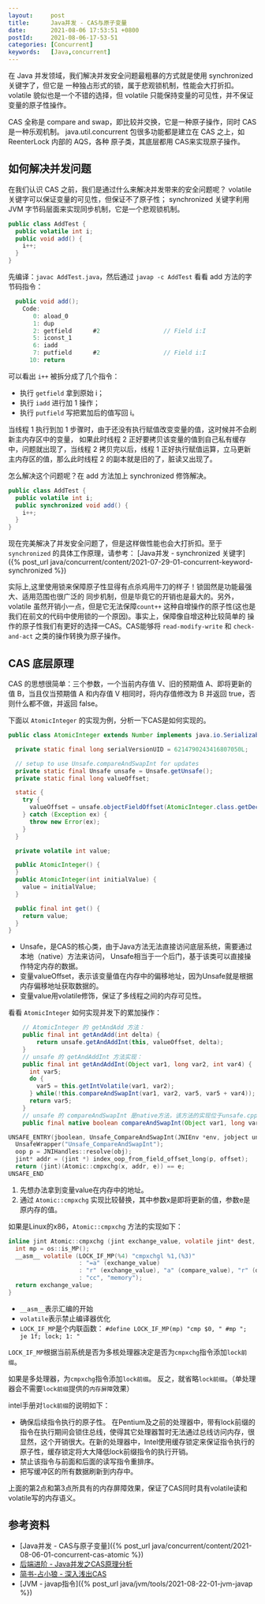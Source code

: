 ```yaml
---
layout:     post
title:      Java并发 - CAS与原子变量
date:       2021-08-06 17:53:51 +0800
postId:     2021-08-06-17-53-51
categories: [Concurrent]
keywords:   [Java,concurrent]
---
```


在 Java 并发领域，我们解决并发安全问题最粗暴的方式就是使用 synchronized 关键字了，但它是
一种独占形式的锁，属于悲观锁机制，性能会大打折扣。volatile 貌似也是一个不错的选择，但 
volatile 只能保持变量的可见性，并不保证变量的原子性操作。

CAS 全称是 compare and swap，即比较并交换，它是一种原子操作，同时 CAS 是一种乐观机制。
java.util.concurrent 包很多功能都是建立在 CAS 之上，如 ReenterLock 内部的 AQS，各种
原子类，其底层都用 CAS来实现原子操作。

## 如何解决并发问题
在我们认识 CAS 之前，我们是通过什么来解决并发带来的安全问题呢？
volatile 关键字可以保证变量的可见性，但保证不了原子性；
synchronized 关键字利用 JVM 字节码层面来实现同步机制，它是一个悲观锁机制。

```java
public class AddTest {
  public volatile int i;
  public void add() {
    i++;
  }
}
```

先编译：`javac AddTest.java`，然后通过 `javap -c AddTest` 看看 add 方法的字节码指令：

```java
  public void add();
    Code:
       0: aload_0
       1: dup
       2: getfield      #2                  // Field i:I
       5: iconst_1
       6: iadd
       7: putfield      #2                  // Field i:I
      10: return
```

可以看出 `i++` 被拆分成了几个指令：
* 执行 `getfield` 拿到原始 i；
* 执行 `iadd` 进行加 1 操作；
* 执行 `putfield` 写把累加后的值写回 i。

当线程 1 执行到加 1 步骤时，由于还没有执行赋值改变变量的值，这时候并不会刷新主内存区中的变量，
如果此时线程 2 正好要拷贝该变量的值到自己私有缓存中，问题就出现了，当线程 2 拷贝完以后，线程
1 正好执行赋值运算，立马更新主内存区的值，那么此时线程 2 的副本就是旧的了，脏读又出现了。

怎么解决这个问题呢？在 add 方法加上 synchronized 修饰解决。
```java
public class AddTest {
  public volatile int i;
  public synchronized void add() {
    i++;
  }
}
```

现在完美解决了并发安全问题了，但是这样做性能也会大打折扣。至于 `synchronized` 的具体工作原理，请参考：
[Java并发 - synchronized 关键字]({% post_url java/concurrent/content/2021-07-29-01-concurrent-keyword-synchronized %})

实际上,这里使用锁来保障原子性显得有点杀鸡用牛刀的样子！锁固然是功能最强大、适用范围也很广泛的
同步机制，但是毕竟它的开销也是最大的。另外，volatile 虽然开销小一点，但是它无法保障`count++`
这种自增操作的原子性(这也是我们在前文的代码中使用锁的一个原因)。事实上，保障像自增这种比较简单的
操作的原子性我们有更好的选择一CAS。CAS能够将 `read-modify-write` 和 `check-and-act` 
之类的操作转换为原子操作。

## CAS 底层原理
CAS 的思想很简单：三个参数，一个当前内存值 V、旧的预期值 A、即将更新的值 B，当且仅当预期值 A 
和内存值 V 相同时，将内存值修改为 B 并返回 true，否则什么都不做，并返回 false。

下面以 `AtomicInteger` 的实现为例，分析一下CAS是如何实现的。

```java
public class AtomicInteger extends Number implements java.io.Serializable {

  private static final long serialVersionUID = 6214790243416807050L;

  // setup to use Unsafe.compareAndSwapInt for updates
  private static final Unsafe unsafe = Unsafe.getUnsafe();
  private static final long valueOffset;

  static {
    try {
      valueOffset = unsafe.objectFieldOffset(AtomicInteger.class.getDeclaredField("value"));
    } catch (Exception ex) {
      throw new Error(ex);
    }
  }

  private volatile int value;

  public AtomicInteger() {
  }
  public AtomicInteger(int initialValue) {
    value = initialValue;
  }

  public final int get() {
    return value;
  }
}
```

* Unsafe，是CAS的核心类，由于Java方法无法直接访问底层系统，需要通过本地（native）方法来访问，
  Unsafe相当于一个后门，基于该类可以直接操作特定内存的数据。
* 变量valueOffset，表示该变量值在内存中的偏移地址，因为Unsafe就是根据内存偏移地址获取数据的。
* 变量value用volatile修饰，保证了多线程之间的内存可见性。

看看 `AtomicInteger` 如何实现并发下的累加操作：
```java
    // AtomicInteger 的 getAndAdd 方法：
    public final int getAndAdd(int delta) {
        return unsafe.getAndAddInt(this, valueOffset, delta);
    }
    // unsafe 的 getAndAddInt 方法实现：
    public final int getAndAddInt(Object var1, long var2, int var4) {
      int var5;
      do {
        var5 = this.getIntVolatile(var1, var2);
      } while(!this.compareAndSwapInt(var1, var2, var5, var5 + var4));
      return var5;
    }
    // unsafe 的 compareAndSwapInt 是native方法，该方法的实现位于unsafe.cpp中
    public final native boolean compareAndSwapInt(Object var1, long var2, int var4, int var5);
```
```c
UNSAFE_ENTRY(jboolean, Unsafe_CompareAndSwapInt(JNIEnv *env, jobject unsafe, jobject obj, jlong offset, jint e, jint x))
  UnsafeWrapper("Unsafe_CompareAndSwapInt");
  oop p = JNIHandles::resolve(obj);
  jint* addr = (jint *) index_oop_from_field_offset_long(p, offset);
  return (jint)(Atomic::cmpxchg(x, addr, e)) == e;
UNSAFE_END
```

1. 先想办法拿到变量value在内存中的地址。
2. 通过 `Atomic::cmpxchg` 实现比较替换，其中参数x是即将更新的值，参数e是原内存的值。

如果是Linux的x86，`Atomic::cmpxchg` 方法的实现如下：

```c
inline jint Atomic::cmpxchg (jint exchange_value, volatile jint* dest, jint compare_value) {
  int mp = os::is_MP();
  __asm__ volatile (LOCK_IF_MP(%4) "cmpxchgl %1,(%3)"
                    : "=a" (exchange_value)
                    : "r" (exchange_value), "a" (compare_value), "r" (dest), "r" (mp)
                    : "cc", "memory");
  return exchange_value;
}
```

* `__asm__`表示汇编的开始
* `volatile`表示禁止编译器优化
* `LOCK_IF_MP`是个内联函数：
  `#define LOCK_IF_MP(mp) "cmp $0, " #mp "; je 1f; lock; 1: "`

`LOCK_IF_MP`根据当前系统是否为多核处理器决定是否为`cmpxchg`指令添加`lock前缀`。

如果是多处理器，为`cmpxchg`指令添加`lock前缀`。
反之，就省略`lock前缀`。（单处理器会不需要`lock前缀`提供的`内存屏障`效果）

intel手册对`lock前缀`的说明如下：

* 确保后续指令执行的原子性。
  在Pentium及之前的处理器中，带有lock前缀的指令在执行期间会锁住总线，使得其它处理器暂时无法通过总线访问内存，很显然，这个开销很大。在新的处理器中，Intel使用缓存锁定来保证指令执行的原子性，缓存锁定将大大降低lock前缀指令的执行开销。
* 禁止该指令与前面和后面的读写指令重排序。
* 把写缓冲区的所有数据刷新到内存中。

上面的第2点和第3点所具有的内存屏障效果，保证了CAS同时具有volatile读和volatile写的内存语义。


## 参考资料

* [Java并发 - CAS与原子变量]({% post_url java/concurrent/content/2021-08-06-01-concurrent-cas-atomic %})
* [后端进阶 - Java并发之CAS原理分析](https://objcoding.com/2018/11/29/cas/)
* [简书-占小狼 - 深入浅出CAS](https://www.jianshu.com/p/fb6e91b013cc)
* [JVM - javap指令]({% post_url java/jvm/tools/2021-08-22-01-jvm-javap %})
